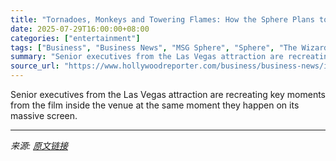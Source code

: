 ```yaml
---
title: "Tornadoes, Monkeys and Towering Flames: How the Sphere Plans to Bring ‘The Wizard of Oz’ to Life"
date: 2025-07-29T16:00:00+08:00
categories: ["entertainment"]
tags: ["Business", "Business News", "MSG Sphere", "Sphere", "The Wizard of Oz"]
summary: "Senior executives from the Las Vegas attraction are recreating key moments from the film inside the venue at the same moment they happen on its massive screen."
source_url: "https://www.hollywoodreporter.com/business/business-news/inside-wizard-oz-sphere-tornado-flames-winged-monkeys-1236330657/"
---
```


Senior executives from the Las Vegas attraction are recreating key moments from the film inside the venue at the same moment they happen on its massive screen.

---

*来源: [原文链接](https://www.hollywoodreporter.com/business/business-news/inside-wizard-oz-sphere-tornado-flames-winged-monkeys-1236330657/)*
